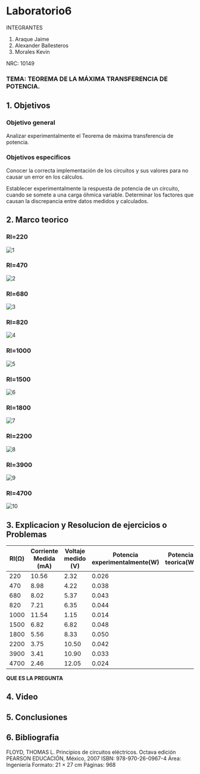 # Laboratorio6
INTEGRANTES

1. Araque Jaime
2. Alexander Ballesteros
3. Morales Kevin

NRC: 10149
### TEMA:  TEOREMA DE LA MÁXIMA TRANSFERENCIA DE POTENCIA.
## 1. Objetivos
### Objetivo general

Analizar experimentalmente el Teorema de máxima transferencia de potencia.


### Objetivos especificos


Conocer la correcta implementación de los circuitos y sus valores para no causar un error en los cálculos.

Establecer experimentalmente la respuesta de potencia de un circuito, cuando se somete a una carga óhmica variable.
Determinar los factores que causan la discrepancia entre datos medidos y calculados.




## 2. Marco teorico

### Rl=220
![1](https://user-images.githubusercontent.com/93224166/149435789-1e4e0e12-94a4-4a94-a73f-10f6b476dbd3.png)

### Rl=470
![2](https://user-images.githubusercontent.com/93224166/149435791-89dcf22f-9887-4877-8f06-231c28369443.png)

### Rl=680
![3](https://user-images.githubusercontent.com/93224166/149435794-d939d5e1-8d9f-4ce2-922d-03a8cadb63d1.png)

### Rl=820
![4](https://user-images.githubusercontent.com/93224166/149435797-4af980f0-3b01-47d8-9af1-0b9cf7e84821.png)

### Rl=1000
![5](https://user-images.githubusercontent.com/93224166/149435798-7ff53918-e740-40ef-9915-dbaf03496594.png)

### Rl=1500
![6](https://user-images.githubusercontent.com/93224166/149435799-c70d6ffb-d105-4611-97d1-04545a074994.png)

### Rl=1800
![7](https://user-images.githubusercontent.com/93224166/149435802-0c95cf93-be02-4828-ac74-7d257ff6e794.png)

### Rl=2200
![8](https://user-images.githubusercontent.com/93224166/149435780-06813995-b030-4db5-8e9d-50cada353e95.png)

### Rl=3900
![9](https://user-images.githubusercontent.com/93224166/149435785-3e0d7507-8c7e-44ef-869f-73b4089ad281.png)

### Rl=4700
![10](https://user-images.githubusercontent.com/93224166/149435787-ca2bbfa3-0e66-475e-a0b5-d17c094233c5.png)



## 3. Explicacion y Resolucion de ejercicios o Problemas

|Rl(Ω)|Corriente Medida (mA)|Voltaje medido (V)| Potencia experimentalmente(W)| Potencia teorica(W)|
|-------|----|---|---|----|
|220|10.56|2.32|0.026|
|470|8.98|4.22|0.038|
|680|8.02|5.37|0.043|
|820|7.21|6.35|0.044|
|1000|11.54|1.15|0.014|
|1500|6.82|6.82|0.048|
|1800|5.56|8.33|0.050|
|2200|3.75|10.50|0.042|
|3900|3.41|10.90|0.033|
|4700|2.46|12.05|0.024|

**QUE ES LA PREGUNTA**

## 4. Video 
## 5. Conclusiones
## 6. Bibliografia
FLOYD, THOMAS L. Principios de circuitos eléctricos. Octava edición PEARSON EDUCACIÓN, México, 2007 ISBN: 978-970-26-0967-4 Área: Ingeniería Formato: 21 × 27 cm Páginas: 968

